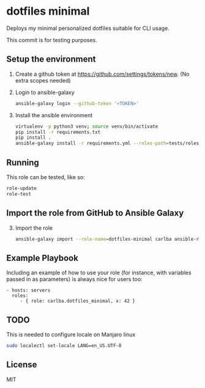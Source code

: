 dotfiles minimal
================

Deploys my minimal personalized dotfiles suitable for CLI usage.

This commit is for testing purposes.

Setup the environment
---------------------

1. Create a github token at https://github.com/settings/tokens/new. (No extra scopes needed)

2. Login to ansible-galaxy

   ```bash
   ansible-galaxy login --github-token '<TOKEN>'   
   ```

3. Install the ansible environment
    
   ```bash
   virtualenv -p python3 venv; source venv/bin/activate
   pip install -r requirements.txt
   pip install .
   ansible-galaxy install -r requirements.yml --roles-path=tests/roles
   ```
   
Running 
-------

This role can be tested, like so:

```bash
role-update
role-test
```


Import the role from GitHub to Ansible Galaxy
---------------------------------------------

3. Import the role
   ```bash
   ansible-galaxy import --role-name=dotfiles-minimal carlba ansible-role-dotfiles-minimal
   ```

Example Playbook
----------------

Including an example of how to use your role (for instance, with variables passed in as parameters) is always nice for users too:

    - hosts: servers
      roles:
         - { role: carlba.dotfiles_minimal, x: 42 }

TODO
----

This is needed to configure locale on Manjaro linux

```bash
sudo localectl set-locale LANG=en_US.UTF-8
```

License
-------

MIT
